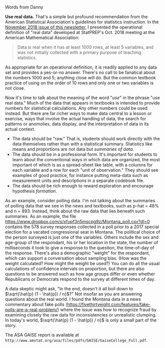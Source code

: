 Words from Danny

**Use real data.** That's a simple but profound recommendation from the American Statistical Association's guidelines for statistics instruction. In the [November 2018 issue of this newsletter](http://statprep.org/wp-content/uploads/2018/11/Back-to-School-Newsletter-11.01.pdf), I presented the operational definition of "real data" developed at StatPREP's Oct. 2018 meeting at the American Mathematical Association:

> Data is real when it has at least 1000 rows, at least 5 variables, and was not initially collected with a primary purpose of teaching statistics.

As appropriate for an operational definition, it is readily applied to any data set and provides a yes-or-no answer. There's no call to be fanatical about the numbers 1000 and 5; anything close will do. But the common textbook practice of using on the order of 10 rows and only one or two variables is not close.

Now it's time to talk about the meaning of the word "*use*" in the phrase "use real data." Much of the data that appears in textbooks is intended to provide numbers for statistical calculations. Any other numbers could be used instead. But there are far richer ways to make data central to a lesson or exercise, ways that involve the actual handling of data, the search for patterns or anomolies, data display, and the interpretation of data in its actual context. 

- The data should be "raw." That is, students should work directly with the data themselves rather than with a statistical summary. Statistics like means and proportions are not data but *summaries of data*. 
- The data should be in a professional form. It's important for students to learn about the conventional ways in which data are organized, the most important of which is as a spread-sheet like table, with a columns for each variable and a row for each "unit of observation." They should see examples of good practice, for instance putting meta-data such as measurement units and descriptions in a separate codebook file. 
- The data should be rich enough to reward exploration and encourage hypothesis *formation*.

As an example, consider polling data. I'm not talking about the summaries of polling data that we see in the news and textbooks, such as p-hat = 48% and n = 893. Instead, think about the raw data that lies beneath such summaries. As an example, the file <https://www.dropbox.com/s/xfupf3n5mscpg9z/Montana_poll.csv?dl=0> contains the 578 survey responses collected in a poll prior to a 2017 special election for a vacated congressional seat in Montana. The political choice of the person surveyed is just one of the variables. Others include the sex and age-group of the respondant, his or her location in the state, the number of milliseconds it took to give a response to the question, the time-of-day of the response. There's also a demographic "weight" for the respondant, which can support a conversation about sampling bias. (How was the weight calculated? How might the weight be used?) You can do all the usual calculations of confidence intervals on proportion, but there are also questions to be answered such as how age groups differ or even whether Republicans or Democrats respond to the survey at different times of day. 

A data skeptic might ask, "In the end, doesn't it all boil down to $\sqrt{\hat{p} (1 - \hat{p}) / n}$?" Not insofar as you are answering questions about the real world. I found the Montana data in a news commentary about fake polls (<https://fivethirtyeight.com/features/fake-polls-are-a-real-problem/>) where the issue was how to recognize fraud by examining closely the raw data for inconsistencies or unrealistic clumping. In today's world, $\sqrt{\hat{p} (1 - \hat{p}) / n}$ is only a small part of the story.




The ASA GAISE report is available at `http://www.amstat.org/asa/files/pdfs/GAISE/GaiseCollege_Full.pdf`.